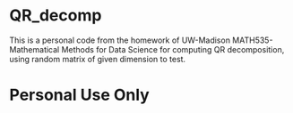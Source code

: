 # QR_decomp
This is a personal code from the homework of UW-Madison MATH535-Mathematical Methods for Data Science for computing QR decomposition, using random matrix of given dimension to test.

# Personal Use Only
